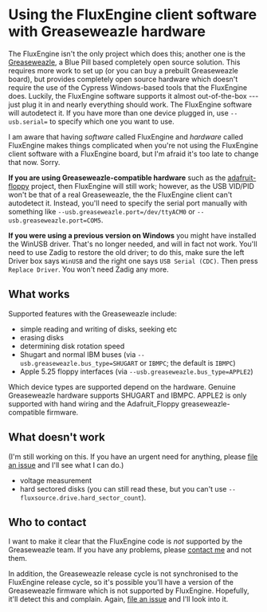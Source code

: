 Using the FluxEngine client software with Greaseweazle hardware
===============================================================

The FluxEngine isn't the only project which does this; another one is the
[Greaseweazle](https://github.com/keirf/Greaseweazle/wiki), a Blue Pill based
completely open source solution. This requires more work to set up (or you can
buy a prebuilt Greaseweazle board), but provides completely open source
hardware which doesn't require the use of the Cypress Windows-based tools that
the FluxEngine does. Luckily, the FluxEngine software supports it almost
out-of-the-box --- just plug it in and nearly everything should work. The
FluxEngine software will autodetect it. If you have more than one device
plugged in, use `--usb.serial=` to specify which one you want to use.

I am aware that having _software_ called FluxEngine and _hardware_ called
FluxEngine makes things complicated when you're not using the FluxEngine client
software with a FluxEngine board, but I'm afraid it's too late to change that
now. Sorry.

**If you are using Greaseweazle-compatible hardware** such as the
[adafruit-floppy](https://github.com/adafruit/Adafruit_Floppy) project, then
FluxEngine will still work; however, as the USB VID/PID won't be that of a real
Greaseweazle, the the FluxEngine client can't autodetect it. Instead, you'll
need to specify the serial port manually with something like
`--usb.greaseweazle.port=/dev/ttyACM0` or `--usb.greaseweazle.port=COM5`.

**If you were using a previous version on Windows** you might have installed
the WinUSB driver. That's no longer needed, and will in fact not work. You'll
need to use Zadig to restore the old driver; to do this, make sure the left
Driver box says `WinUSB` and the right one says `USB Serial (CDC)`. Then press
`Replace Driver`. You won't need Zadig any more.

What works
----------

Supported features with the Greaseweazle include:

  - simple reading and writing of disks, seeking etc
  - erasing disks
  - determining disk rotation speed
  - Shugart and normal IBM buses (via
	`--usb.greaseweazle.bus_type=SHUGART` or `IBMPC`; the default is `IBMPC`)
  - Apple 5.25 floppy interfaces (via `--usb.greaseweazle.bus_type=APPLE2`)

Which device types are supported depend on the hardware. Genuine Greaseweazle
hardware supports SHUGART and IBMPC.  APPLE2 is only supported with hand wiring
and the Adafruit\_Floppy greaseweazle-compatible firmware.

What doesn't work
-----------------

(I'm still working on this. If you have an urgent need for anything, please
[file an issue](https://github.com/davidgiven/fluxengine/issues/new) and I'll
see what I can do.)

  - voltage measurement
  - hard sectored disks (you can still read these, but you can't use
	`--fluxsource.drive.hard_sector_count`).

Who to contact
--------------

I want to make it clear that the FluxEngine code is _not_ supported by the
Greaseweazle team. If you have any problems, please [contact
me](https://github.com/davidgiven/fluxengine/issues/new) and not them.

In addition, the Greaseweazle release cycle is not synchronised to the
FluxEngine release cycle, so it's possible you'll have a version of the
Greaseweazle firmware which is not supported by FluxEngine. Hopefully, it'll
detect this and complain. Again, [file an
issue](https://github.com/davidgiven/fluxengine/issues/new) and I'll look into
it.

